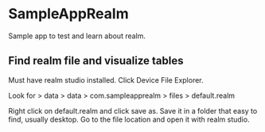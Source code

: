 # SampleAppRealm
Sample app to test and learn about realm. 

## Find realm file and visualize tables
Must have realm studio installed.
Click Device File Explorer. 

Look for 
        > data
                > data
                        > com.sampleapprealm
                                            > files 
                                                    > default.realm

Right click on default.realm and click save as. 
Save it in a folder that easy to find, usually desktop. 
Go to the file location and open it with realm studio. 